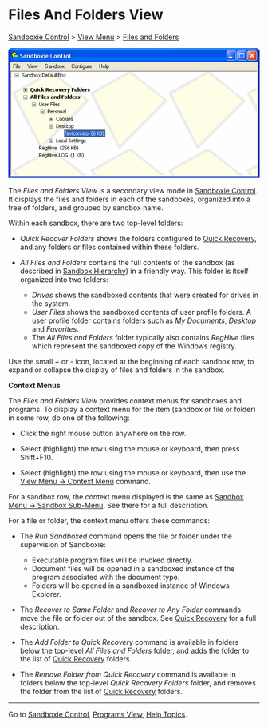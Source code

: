 # Files And Folders View

[Sandboxie Control](SandboxieControl.md) > [View Menu](ViewMenu.md) > [Files and Folders](ViewMenu.md#files-and-folders)

![](../Media/FileViewFavIcon.png)

The _Files and Folders View_ is a secondary view mode in [Sandboxie Control](SandboxieControl.md). It displays the files and folders in each of the sandboxes, organized into a tree of folders, and grouped by sandbox name.

Within each sandbox, there are two top-level folders:

*   _Quick Recover Folders_ shows the folders configured to [Quick Recovery](QuickRecovery.md), and any folders or files contained within these folders.

*   _All Files and Folders_ contains the full contents of the sandbox (as described in [Sandbox Hierarchy](SandboxHierarchy.md#files)) in a friendly way. This folder is itself organized into two folders:
    *   _Drives_ shows the sandboxed contents that were created for drives in the system.
    *   _User Files_ shows the sandboxed contents of user profile folders. A user profile folder contains folders such as _My Documents_, _Desktop_ and _Favorites_.
    *   The _All Files and Folders_ folder typically also contains _RegHive_ files which represent the sandboxed copy of the Windows registry.

Use the small _+_ or _-_ icon, located at the beginning of each sandbox row, to expand or collapse the display of files and folders in the sandbox.

**Context Menus**

The _Files and Folders View_ provides context menus for sandboxes and programs. To display a context menu for the item (sandbox or file or folder) in some row, do one of the following:

*   Click the right mouse button anywhere on the row.

*   Select (highlight) the row using the mouse or keyboard, then press Shift+F10\.

*   Select (highlight) the row using the mouse or keyboard, then use the [View Menu -> Context Menu](ViewMenu.md#context-menu) command.

For a sandbox row, the context menu displayed is the same as [Sandbox Menu -> Sandbox Sub-Menu](SandboxMenu.md#sandbox-sub-menu). See there for a full description.

For a file or folder, the context menu offers these commands:

*   The _Run Sandboxed_ command opens the file or folder under the supervision of Sandboxie:
    *   Executable program files will be invoked directly.
    *   Document files will be opened in a sandboxed instance of the program associated with the document type.
    *   Folders will be opened in a sandboxed instance of Windows Explorer.

*   The _Recover to Same Folder_ and _Recover to Any Folder_ commands move the file or folder out of the sandbox. See [Quick Recovery](QuickRecovery.md) for a full description.

*   The _Add Folder to Quick Recovery_ command is available in folders below the top-level _All Files and Folders_ folder, and adds the folder to the list of [Quick Recovery](QuickRecovery.md) folders.

*   The _Remove Folder from Quick Recovery_ command is available in folders below the top-level _Quick Recovery Folders_ folder, and removes the folder from the list of [Quick Recovery](QuickRecovery.md) folders.

* * *

Go to [Sandboxie Control](SandboxieControl.md), [Programs View](ProgramsView.md), [Help Topics](HelpTopics.md).
